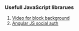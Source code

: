 ### Usefull JavaScript librarues

 1. [Video for block background](https://github.com/VodkaBears/Vide)
 2. [Angular JS social auth](https://github.com/sahat/satellizer)
